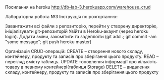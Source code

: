Посилання на heroku http://db-lab-3.herokuapp.com/warehouse_crud

Лабораторна робота №3
Інструкція по розгортанню:

Завантажити всі файли з репозиторію, перейти у створену директорію, ініціалізувати git-репозиторій Увійти в Heroku-акаунт (через heroku login). Додати зміни, закомітити та задеплоїти (git add .; git commit -am "some message"; git push heroku master)

Організація CRUD-операцій:
  CREATE –  створення нового складу, контейнеру, продукту та записів про зберігання цього продукту.
  READ – перегляд вмісту таблиць.
  UPDATE –оновлення інформації про кількість товару в певному контейнері(таблиця Storage)
  DELETE –  видалення складу, контейнеру, продукту та записів про зберігання цього продукту
